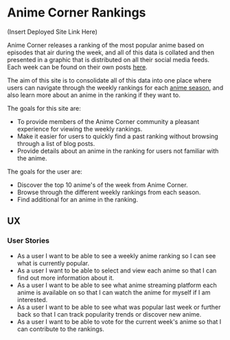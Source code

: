 # Anime Corner Rankings

(Insert Deployed Site Link Here)

Anime Corner releases a ranking of the most popular anime based on episodes that air during the week, and all of this data is collated and then presented in a graphic that is distributed on all their social media feeds. Each week can be found on their own posts [here](https://animecorner.me/category/anime-corner/rankings/anime-of-the-week/). 

The aim of this site is to consolidate all of this data into one place where users can navigate through the weekly rankings for each [anime season](https://www.reddit.com/r/anime/wiki/anime_related_terms), and also learn more about an anime in the ranking if they want to.

The goals for this site are:
- To provide members of the Anime Corner community a pleasant experience for viewing the weekly rankings.
- Make it easier for users to quickly find a past ranking without browsing through a list of blog posts.
- Provide details about an anime in the ranking for users not familiar with the anime.

The goals for the user are:
- Discover the top 10 anime's of the week from Anime Corner.
- Browse through the different weekly rankings from each season.
- Find additional for an anime in the ranking.

## UX

### User Stories

- As a user I want to be able to see a weekly anime ranking so I can see what is currently popular.
- As a user I want to be able to select and view each anime so that I can find out more information about it.
- As a user I want to be able to see what anime streaming platform each anime is available on so that I can watch the anime for myself if I am interested.
- As a user I want to be able to see what was popular last week or further back so that I can track popularity trends or discover new anime.
- As a user I want to be able to vote for the current week's anime so that I can contribute to the rankings.
